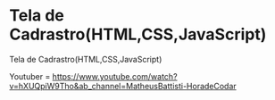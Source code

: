 # Tela de Cadrastro(HTML,CSS,JavaScript)
 Tela de Cadrastro(HTML,CSS,JavaScript)

 Youtuber = https://www.youtube.com/watch?v=hXUQpiW9Tho&ab_channel=MatheusBattisti-HoradeCodar
